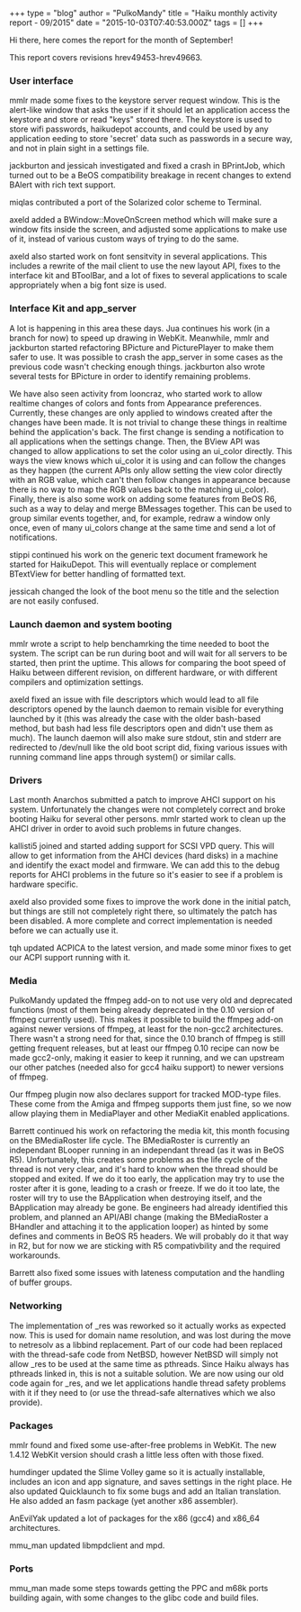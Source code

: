 +++
type = "blog"
author = "PulkoMandy"
title = "Haiku monthly activity report - 09/2015"
date = "2015-10-03T07:40:53.000Z"
tags = []
+++

Hi there, here comes the report for the month of September!

This report covers revisions hrev49453-hrev49663.

<!--more-->

<h3>User interface</h3>
mmlr made some fixes to the keystore server request window. This is the alert-like window that asks the user if it should let an application access the keystore and store or read "keys" stored there. The keystore is used to store wifi passwords, haikudepot accounts, and could be used by any application eeding to store 'secret' data such as passwords in a secure way, and not in plain sight in a settings file.

jackburton and jessicah investigated and fixed a crash in BPrintJob, which turned out to be a BeOS compatibility breakage in recent changes to extend BAlert with rich text support.

miqlas contributed a port of the Solarized color scheme to Terminal.

axeld added a BWindow::MoveOnScreen method which will make sure a window fits inside the screen, and adjusted some applications to make use of it, instead of various custom ways of trying to do the same.

axeld also started work on font sensitvity in several applications. This includes a rewrite of the mail client to use the new layout API, fixes to the interface kit and BToolBar, and a lot of fixes to several applications to scale appropriately when a big font size is used.

<h3>Interface Kit and app_server</h3>

A lot is happening in this area these days. Jua continues his work (in a branch for now) to speed up drawing in WebKit. Meanwhile, mmlr and jackburton started refactoring BPicture and PicturePlayer to make them safer to use. It was possible to crash the app_server in some cases as the previous code wasn't checking enough things. jackburton also wrote several tests for BPicture in order to identify remaining problems.

We have also seen activity from looncraz, who started work to allow realtime changes of colors and fonts from Appearance preferences. Currently, these changes are only applied to windows created after the changes have been made. It is not trivial to change these things in realtime behind the application's back. The first change is sending a notification to all applications when the settings change. Then, the BView API was changed to allow applications to set the color using an ui_color directly. This ways the view knows which ui_color it is using and can follow the changes as they happen (the current APIs only allow setting the view color directly with an RGB value, which can't then follow changes in appearance because there is no way to map the RGB values back to the matching ui_color). Finally, there is also some work on adding some features from BeOS R6, such as a way to delay and merge BMessages together. This can be used to group similar events together, and, for example, redraw a window only once, even of many ui_colors change at the same time and send a lot of notifications.

stippi continued his work on the generic text document framework he started for HaikuDepot. This will eventually replace or complement BTextView for better handling of formatted text.

jessicah changed the look of the boot menu so the title and the selection are not easily confused.

<h3>Launch daemon and system booting</h3>
mmlr wrote a script to help benchamrking the time needed to boot the system. The script can be run during boot and will wait for all servers to be started, then print the uptime. This allows for comparing the boot speed of Haiku between different revision, on different hardware, or with different compilers and optimization settings.

axeld fixed an issue with file descriptors which would lead to all file descriptors opened by the launch daemon to remain visible for everything launched by it (this was already the case with the older bash-based method, but bash had less file descriptors open and didn't use them as much). The launch daemon will also make sure stdout, stin and stderr are redirected to /dev/null like the old boot script did, fixing various issues with running command line apps through system() or similar calls.

<h3>Drivers</h3>
Last month Anarchos submitted a patch to improve AHCI support on his system. Unfortunately the changes were not completely correct and broke booting Haiku for several other persons. mmlr started work to clean up the AHCI driver in order to avoid such problems in future changes.

kallisti5 joined and started adding support for SCSI VPD query. This will allow to get information from the AHCI devices (hard disks) in a machine and identify the exact model and firmware. We can add this to the debug reports for AHCI problems in the future so it's easier to see if a problem is hardware specific.

axeld also provided some fixes to improve the work done in the initial patch, but things are still not completely right there, so ultimately the patch has been disabled. A more complete and correct implementation is needed before we can actually use it.

tqh updated ACPICA to the latest version, and made some minor fixes to get our ACPI support running with it.

<h3>Media</h3>
PulkoMandy updated the ffmpeg add-on to not use very old and deprecated functions (most of them being already deprecated in the 0.10 version of ffmpeg currently used). This makes it possible to build the ffmpeg add-on against newer versions of ffmpeg, at least for the non-gcc2 architectures. There wasn't a strong need for that, since the 0.10 branch of ffmpeg is still getting frequent releases, but at least our ffmpeg 0.10 recipe can now be made gcc2-only, making it easier to keep it running, and we can upstream our other patches (needed also for gcc4 haiku support) to newer versions of ffmpeg.

Our ffmpeg plugin now also declares support for tracked MOD-type files. These come from the Amiga and ffmpeg supports them just fine, so we now allow playing them in MediaPlayer and other MediaKit enabled applications.

Barrett continued his work on refactoring the media kit, this month focusing on the BMediaRoster life cycle. The BMediaRoster is currently an independant BLooper running in an independant thread (as it was in BeOS R5). Unfortunately, this creates some problems as the life cycle of the thread is not very clear, and it's hard to know when the thread should be stopped and exited. If we do it too early, the application may try to use the roster after it is gone, leading to a crash or freeze. If we do it too late, the roster will try to use the BApplication when destroying itself, and the BApplication may already be gone. Be engineers had already identified this problem, and planned an API/ABI change (making the BMediaRoster a BHandler and attaching it to the application looper) as hinted by some defines and comments in BeOS R5 headers. We will probably do it that way in R2, but for now we are sticking with R5 compativbility and the required workarounds.

Barrett also fixed some issues with lateness computation and the handling of buffer groups.

<h3>Networking</h3>

The implementation of _res was reworked so it actually works as expected now. This is used for domain name resolution, and was lost during the move to netresolv as a libbind replacement. Part of our code had been replaced with the thread-safe code from NetBSD, however NetBSD will simply not allow _res to be used at the same time as pthreads. Since Haiku always has pthreads linked in, this is not a suitable solution. We are now using our old code again for _res, and we let applications handle thread safety problems with it if they need to (or use the thread-safe alternatives which we also provide).

<h3>Packages</h3>

mmlr found and fixed some use-after-free problems in WebKit. The new 1.4.12 WebKit version should crash a little less often with those fixed.

humdinger updated the Slime Volley game so it is actually installable, includes an icon and app signature, and saves settings in the right place. He also updated Quicklaunch to fix some bugs and add an Italian translation. He also added an fasm package (yet another x86 assembler).

AnEvilYak updated a lot of packages for the x86 (gcc4) and x86_64 architectures.

mmu_man updated libmpdclient and mpd.

<h3>Ports</h3>

mmu_man made some steps towards getting the PPC and m68k ports building again, with some changes to the glibc code and build files.